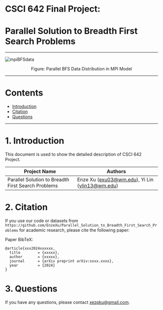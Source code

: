 
# CSCI 642 Final Project:
# Parallel Solution to Breadth First Search Problems

---

![mpiBFSdata](https://github.com/EnzeXu/Parallel_Solution_to_Breadth_First_Search_Problems/assets/90367338/2fbf872d-048f-4e89-a737-adf70dab63ae)


<p style="text-align: center;">Figure: Parallel BFS Data Distribution in MPI Model</p>

---

# Contents

- [Introduction](#1-introduction)
- [Citation](#2-citation)
- [Questions](#3-questions)


---

# 1. Introduction

This document is used to show the detailed description of CSCI 642 Project.
 
| Project Name                                        | Authors                                        |
|-----------------------------------------------------|------------------------------------------------|
| Parallel Solution to Breadth First Search Problems  | Enze Xu (exu03@wm.edu), Yi Lin (ylin13@wm.edu) |

# 2. Citation

If you use our code or datasets from `https://github.com/EnzeXu/Parallel_Solution_to_Breadth_First_Search_Problems` for academic research, please cite the following paper:

Paper BibTeX:

```
@article{xxx2024xxxxxx,
  title        = {xxxxx},
  author       = {xxxxx},
  journal      = {arXiv preprint arXiv:xxxx.xxxx},
  year         = {2024}
}
```

# 3. Questions

If you have any questions, please contact xezpku@gmail.com.

